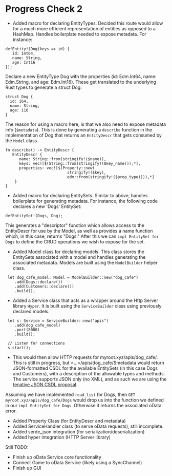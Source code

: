 # Progress Check 2

- Added macro for declaring EntityTypes. Decided this route would allow for a much more efficient representation of entities as opposed to a HashMap. Handles boilerplate needed to expose metadata. For instance:
```
defEntity!(Dog(keys => id) {
   id: Int64,
   name: String,
   age: Int16
});
```
Declare a new EntityType Dog with the properties (id: Edm.Int64, name: Edm.String, and age: Edm.Int16). These get translated to the underlying Rust types to generate a struct Dog:
```
struct Dog {
  id: i64,
  name: String,
  age: i16
}
```
The reason for using a macro here, is that we also need to expose metadata info (`$metadata`). This is done by generating a `describe` function in the implementation of Dog that returns an `EntityDescr` that gets consumed by the `Model` class. 
```
fn describe() -> EntityDescr {
   EntityDescr {
      name: String::from(stringify!($name)),
      keys: vec![$(String::from(stringify!($key_name))),*],
      properties: vec![$(Property::new(
                           stringify!($key),
                           edm::from(stringify!($prop_type)))),*] 
    }
}
```
- Added macro for declaring EntitySets. Similar to above, handles boilerplate for generating metadata. For instance, the following code declares a new 'Dogs' EntitySet:
```
defEntitySet!(Dogs, Dog);
```
This generates a "descriptor" function which allows access to the EntityDescr for use by the Model, as well as provides a name function which, in this case, returns "Dogs." After this we can `impl EntitySet for Dogs` to define the CRUD operations we wish to expose for the set. 

- Added Model class for declaring models. This class stores the EntitySets associated with a model and handles generating the associated metadata. Models are built using the `ModelBuilder` helper class. 
```
 let dog_cafe_model: Model = ModelBuilder::new("dog_cafe")
    .add(Dogs::declare())
    .add(Customers::declare())
    .build();
```

- Added a Service class that acts as a wrapper around the Http Server library `Hyper`. It is built using the `ServiceBuilder` class using previously declared models. 
```
 let s: Service = ServiceBuilder::new("apis")
    .add(dog_cafe_model)
    .port(8080)
    .build();
 
 // Listen for connections
 s.start();  
```

- This would then allow HTTP requests for myroot.xyz/apis/dog_cafe/. This is still in progress, but <...>/apis/dog_cafe/$metadata would return JSON-formatted CSDL for the available EntitySets (in this case Dogs and Customers), with a description of the allowable types and methods. The service supports JSON only (no XML), and as such we are using the [tenative JSON CSDL proposal](http://docs.oasis-open.org/odata/odata-json-csdl/v4.0/csprd01/odata-json-csdl-v4.0-csprd01.html).

Assuming we have implemented `read_list` for Dogs, then `GET myroot.xyz/apis/dog_cafe/Dogs` would drop us into the function we defined in our `impl EntitySet for Dogs`. Otherwise it returns the associated oData error. 

- Added Property Class (for EntityDescr and metadata)
- Added ServiceHandler class (to serve oData requests), still incomplete. 
- Added serde_json integration (for serialization/deserialization) 
- Added hyper integration (HTTP Server library)


Still TODO: 
- Finish up oData Service core functionality
- Connect Game to oData Service (likely using a SyncChannel)
- Finish up GUI




